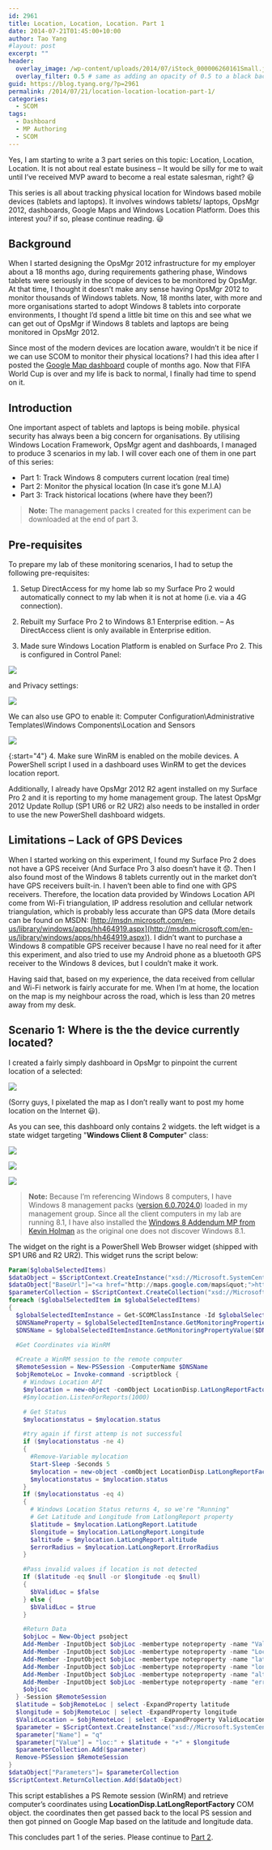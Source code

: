 ```yaml
---
id: 2961
title: Location, Location, Location. Part 1
date: 2014-07-21T01:45:00+10:00
author: Tao Yang
#layout: post
excerpt: ""
header:
  overlay_image: /wp-content/uploads/2014/07/iStock_000006260161Small.jpg
  overlay_filter: 0.5 # same as adding an opacity of 0.5 to a black background
guid: https://blog.tyang.org/?p=2961
permalink: /2014/07/21/location-location-location-part-1/
categories:
  - SCOM
tags:
  - Dashboard
  - MP Authoring
  - SCOM
---
```


Yes, I am starting to write a 3 part series on this topic: Location, Location, Location. It is not about real estate business – It would be silly for me to wait until I’ve received MVP award to become a real estate salesman, right? :smiley:

This series is all about tracking physical location for Windows based mobile devices (tablets and laptops). It involves windows tablets/ laptops, OpsMgr 2012, dashboards, Google Maps and Windows Location Platform. Does this interest you? if so, please continue reading. :smiley:

## Background

When I started designing the OpsMgr 2012 infrastructure for my employer about a 18 months ago, during requirements gathering phase, Windows tablets were seriously in the scope of devices to be monitored by OpsMgr. At that time, I thought it doesn’t make any sense having OpsMgr 2012 to monitor thousands of Windows tablets. Now, 18 months later, with more and more organisations started to adopt Windows 8 tablets into corporate environments, I thought I’d spend a little bit time on this and see what we can get out of OpsMgr if Windows 8 tablets and laptops are being monitored in OpsMgr 2012.

Since most of the modern devices are location aware, wouldn’t it be nice if we can use SCOM to monitor their physical locations? I had this idea after I posted the [Google Map dashboard](https://blog.tyang.org/2014/05/24/opsmgr-dashboard-fun-google-maps/) couple of months ago. Now that FIFA World Cup is over and my life is back to normal, I finally had time to spend on it.

## Introduction

One important aspect of tablets and laptops is being mobile. physical security has always been a big concern for organisations. By utilising Windows Location Framework, OpsMgr agent and dashboards, I managed to produce 3 scenarios in my lab. I will cover each one of them in one part of this series:

* Part 1: Track Windows 8 computers current location (real time)
* Part 2: Monitor the physical location (In case it’s gone M.I.A)
* Part 3: Track historical locations (where have they been?)

>**Note:** The management packs I created for this experiment can be downloaded at the end of part 3.

## Pre-requisites

To prepare my lab of these monitoring scenarios, I had to setup the following pre-requisites:

1. Setup DirectAccess for my home lab so my Surface Pro 2 would automatically connect to my lab when it is not at home (i.e. via a 4G connection).

2. Rebuilt my Surface Pro 2 to Windows 8.1 Enterprise edition. – As DirectAccess client is only available in Enterprise edition.

3. Made sure Windows Location Platform is enabled on Surface Pro 2. This is configured in Control Panel:

![](https://blog.tyang.org/wp-content/uploads/2014/07/image9.png)

and Privacy settings:

![](https://blog.tyang.org/wp-content/uploads/2014/07/image10.png)

We can also use GPO to enable it: Computer Configuration\Administrative Templates\Windows Components\Location and Sensors

![](https://blog.tyang.org/wp-content/uploads/2014/07/image11.png)

{:start="4"}
4.  Make sure WinRM is enabled on the mobile devices. A PowerShell script I used in a dashboard uses WinRM to get the devices location report.

Additionally, I already have OpsMgr 2012 R2 agent installed on my Surface Pro 2 and it is reporting to my home management group. The latest OpsMgr 2012 Update Rollup (SP1 UR6 or R2 UR2) also needs to be installed in order to use the new PowerShell dashboard widgets.

## Limitations – Lack of GPS Devices

When I started working on this experiment, I found my Surface Pro 2 does not have a GPS receiver (And Surface Pro 3 also doesn’t have it :worried:. Then I also found most of the Windows 8 tablets currently out in the market don’t have GPS receivers built-in. I haven’t been able to find one with GPS receivers. Therefore, the location data provided by Windows Location API come from Wi-Fi triangulation, IP address resolution and cellular network triangulation, which is probably less accurate than GPS data (More details can be found on MSDN: [http://msdn.microsoft.com/en-us/library/windows/apps/hh464919.aspx](http://msdn.microsoft.com/en-us/library/windows/apps/hh464919.aspx)). I didn’t want to purchase a Windows 8 compatible GPS receiver because I have no real need for it after this experiment, and also tried to use my Android phone as a bluetooth GPS receiver to the Windows 8 devices, but I couldn’t make it work.

Having said that, based on my experience, the data received from cellular and Wi-Fi network is fairly accurate for me. When I’m at home, the location on the map is my neighbour across the road, which is less than 20 metres away from my desk.

## Scenario 1: Where is the the device currently located?

I created a fairly simply dashboard in OpsMgr to pinpoint the current location of a selected:

![](https://blog.tyang.org/wp-content/uploads/2014/07/SNAGHTMLa18e258.png)

(Sorry guys, I pixelated the map as I don’t really want to post my home location on the Internet :smiley:).

As you can see, this dashboard only contains 2 widgets. the left widget is a state widget targeting "**Windows Client 8 Computer**" class:

![](https://blog.tyang.org/wp-content/uploads/2014/07/SNAGHTMLa1bd8f3.png)

![](https://blog.tyang.org/wp-content/uploads/2014/07/SNAGHTMLa1c63fd.png)

![](https://blog.tyang.org/wp-content/uploads/2014/07/SNAGHTMLa1ced71.png)

>**Note:** Because I’m referencing Windows 8 computers, I have Windows 8 management packs ([version 6.0.7024.0](http://www.microsoft.com/en-us/download/details.aspx?id=38434)) loaded in my management group. Since all the client computers in my lab are running 8.1, I have also installed the [Windows 8 Addendum MP from Kevin Holman](http://blogs.technet.com/b/kevinholman/archive/2014/04/01/windows-8-client-os-mp-doesn-t-discover-windows-8-1.aspx) as the original one does not discover Windows 8.1.

The widget on the right is a PowerShell Web Browser widget (shipped with SP1 UR6 and R2 UR2). This widget runs the script below:

```powershell
Param($globalSelectedItems)
$dataObject = $ScriptContext.CreateInstance("xsd://Microsoft.SystemCenter.Visualization.Component.Library!Microsoft.SystemCenter.Visualization.Component.Library.WebBrowser.Schema/Request")
$dataObject["BaseUrl"]="<a href="http://maps.google.com/maps&quot;">http://maps.google.com/maps"</a>
$parameterCollection = $ScriptContext.CreateCollection("xsd://Microsoft.SystemCenter.Visualization.Component.Library!Microsoft.SystemCenter.Visualization.Component.Library.WebBrowser.Schema/UrlParameter[]")
foreach ($globalSelectedItem in $globalSelectedItems)
{
  $globalSelectedItemInstance = Get-SCOMClassInstance -Id $globalSelectedItem["Id"]
  $DNSNameProperty = $globalSelectedItemInstance.GetMonitoringProperties() | Where-Object {$_.name -match "^DNSName$"}
  $DNSName = $globalSelectedItemInstance.GetMonitoringPropertyValue($DNSNameProperty)

  #Get Coordinates via WinRM

  #Create a WinRM session to the remote computer
  $RemoteSession = New-PSSession -ComputerName $DNSName
  $objRemoteLoc = Invoke-command -scriptblock {
    # Windows Location API
    $mylocation = new-object -comObject LocationDisp.LatLongReportFactory
    #$mylocation.ListenForReports(1000)

    # Get Status
    $mylocationstatus = $mylocation.status

    #try again if first attemp is not successful
    if ($mylocationstatus -ne 4)
    {
      #Remove-Variable mylocation
      Start-Sleep -Seconds 5
      $mylocation = new-object -comObject LocationDisp.LatLongReportFactory
      $mylocationstatus = $mylocation.status
    }
    If ($mylocationstatus -eq 4)
    {
      # Windows Location Status returns 4, so we're "Running"
      # Get Latitude and Longitude from LatlongReport property
      $latitude = $mylocation.LatLongReport.Latitude
      $longitude = $mylocation.LatLongReport.Longitude
      $altitude = $mylocation.LatLongReport.altitude
      $errorRadius = $mylocation.LatLongReport.ErrorRadius
    }

    #Pass invalid values if location is not detected
    If ($latitude -eq $null -or $longitude -eq $null)
    {
      $bValidLoc = $false
    } else {
      $bValidLoc = $true
    }

    #Return Data
    $objLoc = New-Object psobject
    Add-Member -InputObject $objLoc -membertype noteproperty -name "ValidLocation" -value $bValidLoc
    Add-Member -InputObject $objLoc -membertype noteproperty -name "LocationStatus" -value $mylocationstatus
    Add-Member -InputObject $objLoc -membertype noteproperty -name "latitude" -value $latitude
    Add-Member -InputObject $objLoc -membertype noteproperty -name "longitude" -value $longitude
    Add-Member -InputObject $objLoc -membertype noteproperty -name "altitude" -value $altitude
    Add-Member -InputObject $objLoc -membertype noteproperty -name "errorRadius" -value $errorRadius
    $objLoc
  } -Session $RemoteSession
  $latitude = $objRemoteLoc | select -ExpandProperty latitude
  $longitude = $objRemoteLoc | select -ExpandProperty longitude
  $ValidLocation = $objRemoteLoc | select -ExpandProperty ValidLocation
  $parameter = $ScriptContext.CreateInstance("xsd://Microsoft.SystemCenter.Visualization.Component.Library!Microsoft.SystemCenter.Visualization.Component.Library.WebBrowser.Schema/UrlParameter")
  $parameter["Name"] = "q"
  $parameter["Value"] = "loc:" + $latitude + "+" + $longitude
  $parameterCollection.Add($parameter)
  Remove-PSSession $RemoteSession
}
$dataObject["Parameters"]= $parameterCollection
$ScriptContext.ReturnCollection.Add($dataObject)
```

This script establishes a PS Remote session (WinRM) and retrieve computer’s coordinates using **LocationDisp.LatLongReportFactory** COM object. the coordinates then get passed back to the local PS session and then got pinned on Google Map based on the latitude and longitude data.

This concludes part 1 of the series. Please continue to [Part 2](https://blog.tyang.org/2014/07/21/location-location-location-part-2/).
